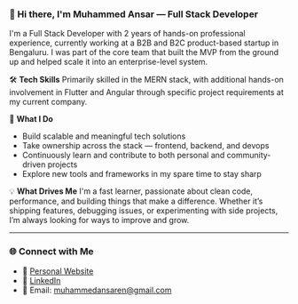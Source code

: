 
### 👋 Hi there, I'm Muhammed Ansar — Full Stack Developer

I'm a Full Stack Developer with 2 years of hands-on professional experience, currently working at a B2B and B2C product-based startup in Bengaluru. I was part of the core team that built the MVP from the ground up and helped scale it into an enterprise-level system.

🛠️ **Tech Skills**
Primarily skilled in the MERN stack, with additional hands-on involvement in Flutter and Angular through specific project requirements at my current company.

🚀 **What I Do**

* Build scalable and meaningful tech solutions
* Take ownership across the stack — frontend, backend, and devops
* Continuously learn and contribute to both personal and community-driven projects
* Explore new tools and frameworks in my spare time to stay sharp

💡 **What Drives Me**
I'm a fast learner, passionate about clean code, performance, and building things that make a difference. Whether it’s shipping features, debugging issues, or experimenting with side projects, I’m always looking for ways to improve and grow.

---

### 🌐 Connect with Me

* 🔗 [Personal Website](https://muhammedansaren.vercel.app/)
* 💼 [LinkedIn](https://www.linkedin.com/in/ansarenofficial/)
* 📧 Email: [muhammedansaren@gmail.com](mailto:muhammedansaren@gmail.com)
